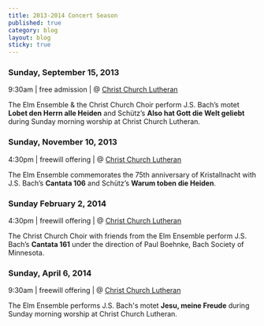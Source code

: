 ```yaml
---
title: 2013-2014 Concert Season
published: true
category: blog
layout: blog
sticky: true
---
```


### Sunday, September 15, 2013

9:30am | free admission | @ [Christ Church Lutheran](http://christchurchluth.org)

The Elm Ensemble & the Christ Church Choir perform J.S. Bach’s motet **Lobet den Herrn alle Heiden** and Schütz’s **Also hat Gott die Welt geliebt** during Sunday morning worship at Christ Church Lutheran.

### Sunday, November 10, 2013

4:30pm | freewill offering | @ [Christ Church Lutheran](http://christchurchluth.org)

The Elm Ensemble commemorates the 75th anniversary of Kristallnacht with J.S. Bach’s **Cantata 106** and Schütz’s **Warum toben die Heiden**.

### Sunday February 2, 2014

4:30pm | freewill offering | @ [Christ Church Lutheran](http://christchurchluth.org)

The Christ Church Choir with friends from the Elm Ensemble perform J.S. Bach’s **Cantata 161** under the direction of Paul Boehnke, Bach Society of Minnesota.


### Sunday, April 6, 2014

9:30am | freewill offering | @ [Christ Church Lutheran](http://christchurchluth.org)

The Elm Ensemble performs J.S. Bach's motet **Jesu, meine Freude** during Sunday morning worship at Christ Church Lutheran.
